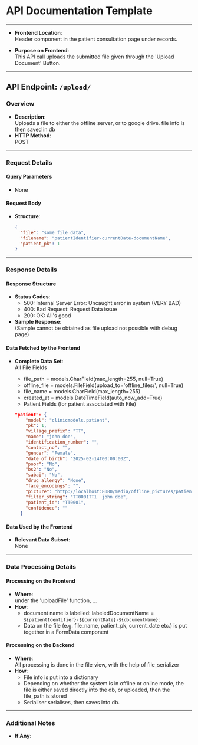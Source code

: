# API Documentation Template

---
- **Frontend Location**:  
  Header component in the patient consultation page under records.

- **Purpose on Frontend**:  
  This API call uploads the submitted file given through the 'Upload Document' Button.

---

## API Endpoint: `/upload/`

### Overview
- **Description**:  
  Uploads a file to either the offline server, or to google drive. file info is then saved in db
- **HTTP Method**:  
  POST

---

### Request Details

#### Query Parameters
- None
#### Request Body
- **Structure**:  
  ```json
  {
    "file": "some file data",
    "filename": "patientIdentifier-currentDate-documentName",
    "patient_pk": 1
  }
  ```

---

### Response Details

#### Response Structure
- **Status Codes**:  
  - 500: Internal Server Error: Uncaught error in system (VERY BAD)
  - 400: Bad Request: Request Data issue
  - 200: OK: All's good
- **Sample Response**:  
  (Sample cannot be obtained as file upload not possible with debug page)

#### Data Fetched by the Frontend
- **Complete Data Set**:  
  All File Fields
  - file_path = models.CharField(max_length=255, null=True)
  - offline_file = models.FileField(upload_to='offline_files/', null=True)
  - file_name = models.CharField(max_length=255)
  - created_at = models.DateTimeField(auto_now_add=True)

  + Patient Fields (for patient associated with File)
  ```json
  "patient": {
      "model": "clinicmodels.patient",
      "pk": 1,
      "village_prefix": "TT",
      "name": "john doe",
      "identification_number": "",
      "contact_no": "",
      "gender": "Female",
      "date_of_birth": "2025-02-14T00:00:00Z",
      "poor": "No",
      "bs2": "No",
      "sabai": "No",
      "drug_allergy": "None",
      "face_encodings": "",
      "picture": "http://localhost:8080/media/offline_pictures/patient_screenshot_EzAGLoT.jpg",
      "filter_string": "TT0001TT1  john doe",
      "patient_id": "TT0001",
      "confidence": ""
    }
  ```
  
#### Data Used by the Frontend
- **Relevant Data Subset**:  
  None

---

### Data Processing Details

#### Processing on the Frontend
- **Where**:  
  under the 'uploadFile' function, ...
- **How**: 
  - document name is labelled: labeledDocumentName = `${patientIdentifier}-${currentDate}-${documentName}`;
  - Data on the file (e.g. file_name, patient_pk, current_date etc.) is put together in a FormData component 

#### Processing on the Backend
- **Where**:  
  All processing is done in the file_view, with the help of file_serializer
- **How**:  
  - File info is put into a dictionary
  - Depending on whether the system is in offline or online mode, the file is either saved directly into the db, or uploaded, then the file_path is stored
  - Serialiser serialises, then saves into db.

---

### Additional Notes
- **If Any**:  
